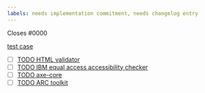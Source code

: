 ```yaml
---
labels: needs implementation commitment, needs changelog entry
---
```


Closes #0000

<!-- describe your change -->
<!-- be sure to add a test case when appropriate -->
[test case](#...)

<!-- Important:
  for PRs that introduce normative changes the 'needs implementation commitment' 
  and the 'needs changelog entry' labels are needed.  If this is not a PR that
  introduces normative changes, then these labels can be removed.

  For normative changes, log the necessary bugs/rule change requests to the 
  following checkers. If a checker has already implemented the rule, then
  mark it as complete and remove the todo/link.
-->

- [ ] [TODO HTML validator](https://github.com/validator/validator/issues/)
- [ ] [TODO IBM equal access accessibility checker](https://github.com/IBMa/equal-access/issues/)
- [ ] [TODO axe-core](https://github.com/dequelabs/axe-core/issues/)
- [ ] [TODO ARC toolkit](https://github.com/ThePacielloGroup/WAI-ARIA-Usage/issues/)
